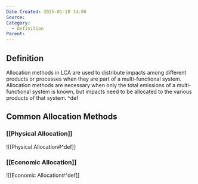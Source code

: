 ```yaml
---
Date Created: 2025-01-28 14:08
Source: 
Category:
  - Definition
Parent:
---
```

## Definition
Allocation methods in LCA are used to distribute impacts among different products or processes when they are part of a multi-functional system. Allocation methods are necessary when only the total emissions of a multi-functional system is known, but impacts need to be allocated to the various products of that system. ^def

## Common Allocation Methods
### [[Physical Allocation]]
![[Physical Allocation#^def]]
### [[Economic Allocation]]
![[Economic Allocation#^def]]